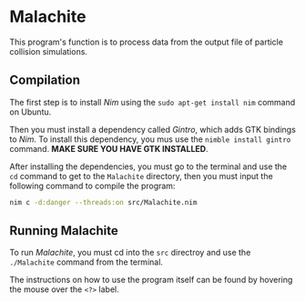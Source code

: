 # Malachite

This program's function is to process data from the output file of particle
collision simulations. 

## Compilation

The first step is to install *Nim* using the `sudo apt-get install nim` command on Ubuntu.

Then you must install a dependency called *Gintro*, which adds GTK bindings to
*Nim*. To install this dependency, you mus use the `nimble install gintro`
command. **MAKE SURE YOU HAVE GTK INSTALLED**.

After installing the dependencies, you must go to the terminal and use the `cd`
command to get to the `Malachite` directory, then you must input the following
command to compile the program:

``` sh
nim c -d:danger --threads:on src/Malachite.nim
```

## Running Malachite

To run *Malachite*, you must cd into the `src` directroy and use the `./Malachite` command from the
terminal.

The instructions on how to use the program itself can be found by hovering the
mouse over the `<?>` label.
